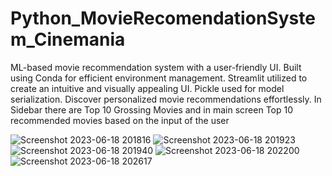 # Python_MovieRecomendationSystem_Cinemania
ML-based movie recommendation system with a user-friendly UI. Built using Conda for efficient environment management. Streamlit utilized to create an intuitive and visually appealing UI. Pickle used for model serialization. Discover personalized movie recommendations effortlessly.
In Sidebar there are Top 10 Grossing Movies and in main screen Top 10 recommended movies based on the input of the user

![Screenshot 2023-06-18 201816](https://github.com/VishwajeetAnekar/Python_MovieRecomendationSystem_Cinemania/assets/86238855/23ac343e-e0e7-4a21-8ea8-f4ff2fc9971e)
![Screenshot 2023-06-18 201923](https://github.com/VishwajeetAnekar/Python_MovieRecomendationSystem_Cinemania/assets/86238855/0159df28-7b58-4b16-8a9e-cad93ee8c2a3)
![Screenshot 2023-06-18 201940](https://github.com/VishwajeetAnekar/Python_MovieRecomendationSystem_Cinemania/assets/86238855/4b48a3c4-0852-47d9-88b8-eeb79c384dee)
![Screenshot 2023-06-18 202200](https://github.com/VishwajeetAnekar/Python_MovieRecomendationSystem_Cinemania/assets/86238855/7648b0b4-277d-4885-bbad-507b57a054fe)
![Screenshot 2023-06-18 202617](https://github.com/VishwajeetAnekar/Python_MovieRecomendationSystem_Cinemania/assets/86238855/7471961a-ec38-4f96-b189-0a51becbe1d5)
